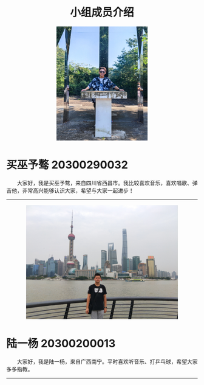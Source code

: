 <h1 align="center">小组成员介绍</h1>






<div align=center>
<img src="image_folder/maiwuyuao.jpg" width="240" height="300" align="bottom"/>
</div>
<h1 align="left">买巫予骜 20300290032</h1>

 <style>
 p {text-indent:2em;} 
 </style>
<p align="left">大家好，我是买巫予骜，来自四川省西昌市。我比较喜欢音乐，喜欢唱歌、弹吉他，非常高兴能够认识大家，希望与大家一起进步！</p>

*****************
</div>
<div align=center>
<img src="image_folder/luyiyang.jpg" height=300>
</div>
<h1 align="left">陆一杨 20300200013</h1>

<p align="left">大家好，我是陆一杨，来自广西南宁。平时喜欢听音乐、打乒乓球，希望大家多多指教。

***